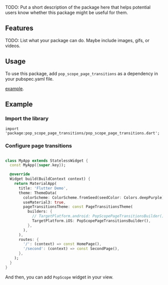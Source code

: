 <!--
This README describes the package. If you publish this package to pub.dev,
this README's contents appear on the landing page for your package.

For information about how to write a good package README, see the guide for
[writing package pages](https://dart.dev/tools/pub/writing-package-pages).

For general information about developing packages, see the Dart guide for
[creating packages](https://dart.dev/guides/libraries/create-packages)
and the Flutter guide for
[developing packages and plugins](https://flutter.dev/to/develop-packages).
-->

TODO: Put a short description of the package here that helps potential users
know whether this package might be useful for them.

## Features

TODO: List what your package can do. Maybe include images, gifs, or videos.


## Usage

To use this package, add `pop_scope_page_transitions` as a dependency in your pubspec.yaml file.

[example](https://github.com/boomcx/will_pop_demo.git).


## Example

### Import the library 
```
import 'package:pop_scope_page_transitions/pop_scope_page_transitions.dart';
```

### Configure page transitions 

```dart

class MyApp extends StatelessWidget {
  const MyApp({super.key});

  @override
  Widget build(BuildContext context) {
    return MaterialApp(
      title: 'Flutter Demo',
      theme: ThemeData(
        colorScheme: ColorScheme.fromSeed(seedColor: Colors.deepPurple),
        useMaterial3: true,
        pageTransitionsTheme: const PageTransitionsTheme(
          builders: {
            // TargetPlatform.android: PopScopePageTransitionsBuilder(),
            TargetPlatform.iOS: PopScopePageTransitionsBuilder(),
          },
        ),
      ),
      routes: {
        '/': (context) => const HomePage(),
        '/second': (context) => const SecondPage(),
      },
    );
  }
}

```

And then, you can add `PopScope` widget in your view.
 